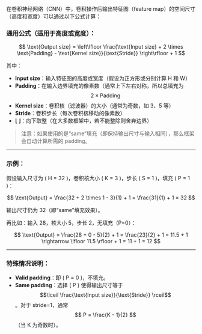 在卷积神经网络（CNN）中，卷积操作后输出特征图（feature map）的空间尺寸（高度和宽度）可以通过以下公式计算：

### 通用公式（适用于高度或宽度）：

$$
\text{Output size} = \left\lfloor \frac{\text{Input size} + 2 \times \text{Padding} - \text{Kernel size}}{\text{Stride}} \right\rfloor + 1
$$

其中：

- **Input size**：输入特征图的高度或宽度（假设为正方形或分别计算 H 和 W）
- **Padding**：在输入边界填充的像素数（通常上下左右对称，所以总填充为 $$2 \times \text{Padding}$$
- **Kernel size**：卷积核（滤波器）的大小（通常为奇数，如 3、5 等）
- **Stride**：卷积步长（每次卷积核移动的像素数）
- **⌊ ⌋**：向下取整（在大多数框架中，若不能整除则舍弃边界）

> 注意：如果使用的是“same”填充（即保持输出尺寸与输入相同），那么框架会自动计算所需的 padding。

---

### 示例：

假设输入尺寸为 \( H = 32 \)，卷积核大小 \( K = 3 \)，步长 \( S = 1 \)，填充 \( P = 1 \)：

$$
\text{Output} = \frac{32 + 2 \times 1 - 3}{1} + 1 = \frac{31}{1} + 1 = 32
$$

输出尺寸仍为 32（即“same”填充效果）。

再比如：输入 28，核大小 5，步长 2，无填充（P=0）：

$$
\text{Output} = \frac{28 + 0 - 5}{2} + 1 = \frac{23}{2} + 1 = 11.5 + 1 \rightarrow \lfloor 11.5 \rfloor + 1 = 11 + 1 = 12
$$

---

### 特殊情况说明：

- **Valid padding**：即 \( P = 0 \)，不填充。
- **Same padding**：选择 \( P \) 使得输出尺寸等于 $$\lceil \frac{\text{Input size}}{\text{Stride}} \rceil$$。对于 stride=1，通常 $$ P = \frac{K - 1}{2} $$（当 K 为奇数时）。

